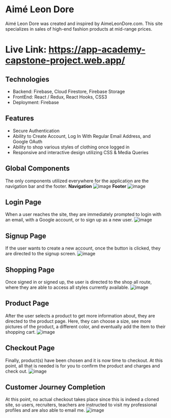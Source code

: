 # Aimé Leon Dore
Aimé Leon Dore was created and inspired by AimeLeonDore.com. This site specializes
in sales of high-end fashion products at mid-range prices. 

# Live Link: https://app-academy-capstone-project.web.app/

## Technologies
* Backend: Firebase, Cloud Firestore, Firebase Storage
* FrontEnd: React / Redux, React Hooks, CSS3
* Deployment: Firebase

## Features
* Secure Authentication
* Ability to Create Account, Log In With Regular Email Address, and Google OAuth
* Ability to shop various styles of clothing once logged in
* Responsive and interactive design utilizing CSS & Media Queries

## Global Components
The only components utilized everywhere for the application are the navigation bar and the footer.
**Navigation**
![image](markdownImages/Screen%20Shot%202020-09-23%20at%203.51.56%20PM.png)
**Footer**
![image](markdownImages/Screen%20Shot%202020-09-23%20at%203.52.50%20PM.png)

## Login Page
When a user reaches the site, they are immediately prompted to login with an email,
with a Google account, or to sign up as a new user.
![image](markdownImages/Screen%20Shot%202020-09-23%20at%203.38.28%20PM.png)

## Signup Page
If the user wants to create a new account, once the button is clicked, they are
directed to the signup screen. 
![image](markdownImages/Screen%20Shot%202020-09-23%20at%203.42.33%20PM.png)

## Shopping Page
Once signed in or signed up, the user is directed to the shop all route, where
they are able to access all styles currently available.
![image](markdownImages/Screen%20Shot%202020-09-23%20at%203.44.05%20PM.png)

## Product Page
After the user selects a product to get more information about, they are directed
to the product page. Here, they can choose a size, see more pictures of the product,
a different color, and eventually add the item to their shopping cart.
![image](markdownImages/Screen%20Shot%202020-09-23%20at%203.45.43%20PM.png)

## Checkout Page
Finally, product(s) have been chosen and it is now time to checkout. At this point,
all that is needed is for you to confirm the product and charges and check out.
![image](markdownImages/Screen%20Shot%202020-09-23%20at%203.47.06%20PM.png)

## Customer Journey Completion
At this point, no actual checkout takes place since this is indeed a cloned site,
so users, recruiters, teachers are instructed to visit my professional profiles
and are also able to email me.
![image](markdownImages/Screen%20Shot%202020-09-23%20at%203.49.10%20PM.png)
